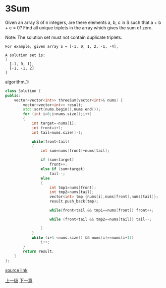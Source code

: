 # 3Sum

Given an array S of n integers, are there elements a, b, c in S such that a + b + c = 0? Find all unique triplets in the array which gives the sum of zero.

Note: The solution set must not contain duplicate triplets.

```
For example, given array S = [-1, 0, 1, 2, -1, -4],

A solution set is:
[
  [-1, 0, 1],
  [-1, -1, 2]
]

```


algorithm_1:
```c++
class Solution {
public:
    vector<vector<int>> threeSum(vector<int>& nums) {
        vector<vector<int>> result;
        std::sort(nums.begin(),nums.end());
        for (int i=0;i<nums.size();i++)
        {
            int target=-nums[i];
            int front=i+1;
            int tail=nums.size()-1;

            while(front<tail)
            {
                int sum=nums[front]+nums[tail];

                if (sum<target)
                    front++;
                else if (sum>target)
                    tail--;
                else
                {
                    int tmp1=nums[front];
                    int tmp2=nums[tail];
                    vector<int> tmp {nums[i],nums[front],nums[tail]};
                    result.push_back(tmp);

                    while(front<tail && tmp1==nums[front]) front++;

                    while (front<tail && tmp2==nums[tail]) tail--;

                }
            }
            while (i+1 <nums.size() && nums[i]==nums[i+1])
                i++;
        }
        return result;
    }
};
```

[source link](https://leetcode.com/problems/3sum/discuss/)





[上一级](base.md)
[下一篇](3sum_closest.md)

